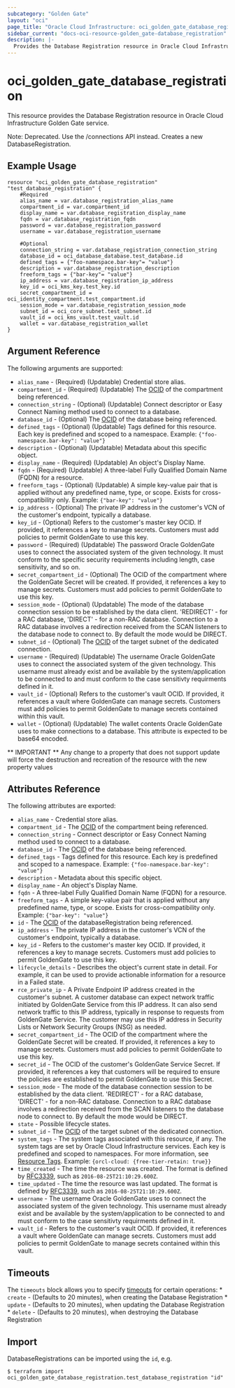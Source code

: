 ```yaml
---
subcategory: "Golden Gate"
layout: "oci"
page_title: "Oracle Cloud Infrastructure: oci_golden_gate_database_registration"
sidebar_current: "docs-oci-resource-golden_gate-database_registration"
description: |-
  Provides the Database Registration resource in Oracle Cloud Infrastructure Golden Gate service
---
```


# oci_golden_gate_database_registration
This resource provides the Database Registration resource in Oracle Cloud Infrastructure Golden Gate service.

Note: Deprecated. Use the /connections API instead.
Creates a new DatabaseRegistration.


## Example Usage

```hcl
resource "oci_golden_gate_database_registration" "test_database_registration" {
	#Required
	alias_name = var.database_registration_alias_name
	compartment_id = var.compartment_id
	display_name = var.database_registration_display_name
	fqdn = var.database_registration_fqdn
	password = var.database_registration_password
	username = var.database_registration_username

	#Optional
	connection_string = var.database_registration_connection_string
	database_id = oci_database_database.test_database.id
	defined_tags = {"foo-namespace.bar-key"= "value"}
	description = var.database_registration_description
	freeform_tags = {"bar-key"= "value"}
	ip_address = var.database_registration_ip_address
	key_id = oci_kms_key.test_key.id
	secret_compartment_id = oci_identity_compartment.test_compartment.id
	session_mode = var.database_registration_session_mode
	subnet_id = oci_core_subnet.test_subnet.id
	vault_id = oci_kms_vault.test_vault.id
	wallet = var.database_registration_wallet
}
```

## Argument Reference

The following arguments are supported:

* `alias_name` - (Required) (Updatable) Credential store alias. 
* `compartment_id` - (Required) (Updatable) The [OCID](https://docs.cloud.oracle.com/iaas/Content/General/Concepts/identifiers.htm) of the compartment being referenced. 
* `connection_string` - (Optional) (Updatable) Connect descriptor or Easy Connect Naming method used to connect to a database. 
* `database_id` - (Optional) The [OCID](https://docs.cloud.oracle.com/iaas/Content/General/Concepts/identifiers.htm) of the database being referenced. 
* `defined_tags` - (Optional) (Updatable) Tags defined for this resource. Each key is predefined and scoped to a namespace.  Example: `{"foo-namespace.bar-key": "value"}` 
* `description` - (Optional) (Updatable) Metadata about this specific object. 
* `display_name` - (Required) (Updatable) An object's Display Name. 
* `fqdn` - (Required) (Updatable) A three-label Fully Qualified Domain Name (FQDN) for a resource. 
* `freeform_tags` - (Optional) (Updatable) A simple key-value pair that is applied without any predefined name, type, or scope. Exists for cross-compatibility only.  Example: `{"bar-key": "value"}` 
* `ip_address` - (Optional) The private IP address in the customer's VCN of the customer's endpoint, typically a database. 
* `key_id` - (Optional) Refers to the customer's master key OCID.  If provided, it references a key to manage secrets. Customers must add policies to permit GoldenGate to use this key. 
* `password` - (Required) (Updatable) The password Oracle GoldenGate uses to connect the associated system of the given technology. It must conform to the specific security requirements including length, case sensitivity, and so on. 
* `secret_compartment_id` - (Optional) The OCID of the compartment where the GoldenGate Secret will be created.  If provided, it references a key to manage secrets. Customers must add policies to permit GoldenGate to use this key. 
* `session_mode` - (Optional) (Updatable) The mode of the database connection session to be established by the data client. 'REDIRECT' - for a RAC database, 'DIRECT' - for a non-RAC database. Connection to a RAC database involves a redirection received from the SCAN listeners to the database node to connect to. By default the mode would be DIRECT. 
* `subnet_id` - (Optional) The [OCID](https://docs.cloud.oracle.com/iaas/Content/General/Concepts/identifiers.htm) of the target subnet of the dedicated connection. 
* `username` - (Required) (Updatable) The username Oracle GoldenGate uses to connect the associated system of the given technology. This username must already exist and be available by the system/application to be connected to and must conform to the case sensitivty requirments defined in it. 
* `vault_id` - (Optional) Refers to the customer's vault OCID.  If provided, it references a vault where GoldenGate can manage secrets. Customers must add policies to permit GoldenGate to manage secrets contained within this vault. 
* `wallet` - (Optional) (Updatable) The wallet contents Oracle GoldenGate uses to make connections to a database.  This attribute is expected to be base64 encoded. 


** IMPORTANT **
Any change to a property that does not support update will force the destruction and recreation of the resource with the new property values

## Attributes Reference

The following attributes are exported:

* `alias_name` - Credential store alias. 
* `compartment_id` - The [OCID](https://docs.cloud.oracle.com/iaas/Content/General/Concepts/identifiers.htm) of the compartment being referenced. 
* `connection_string` - Connect descriptor or Easy Connect Naming method used to connect to a database. 
* `database_id` - The [OCID](https://docs.cloud.oracle.com/iaas/Content/General/Concepts/identifiers.htm) of the database being referenced. 
* `defined_tags` - Tags defined for this resource. Each key is predefined and scoped to a namespace.  Example: `{"foo-namespace.bar-key": "value"}` 
* `description` - Metadata about this specific object. 
* `display_name` - An object's Display Name. 
* `fqdn` - A three-label Fully Qualified Domain Name (FQDN) for a resource. 
* `freeform_tags` - A simple key-value pair that is applied without any predefined name, type, or scope. Exists for cross-compatibility only.  Example: `{"bar-key": "value"}` 
* `id` - The [OCID](https://docs.cloud.oracle.com/iaas/Content/General/Concepts/identifiers.htm) of the databaseRegistration being referenced. 
* `ip_address` - The private IP address in the customer's VCN of the customer's endpoint, typically a database. 
* `key_id` - Refers to the customer's master key OCID.  If provided, it references a key to manage secrets. Customers must add policies to permit GoldenGate to use this key. 
* `lifecycle_details` - Describes the object's current state in detail. For example, it can be used to provide actionable information for a resource in a Failed state. 
* `rce_private_ip` - A Private Endpoint IP address created in the customer's subnet.  A customer database can expect network traffic initiated by GoldenGate Service from this IP address.  It can also send network traffic to this IP address, typically in response to requests from GoldenGate Service.  The customer may use this IP address in Security Lists or Network Security Groups (NSG) as needed. 
* `secret_compartment_id` - The OCID of the compartment where the GoldenGate Secret will be created.  If provided, it references a key to manage secrets. Customers must add policies to permit GoldenGate to use this key. 
* `secret_id` - The OCID of the customer's GoldenGate Service Secret.  If provided, it references a key that customers will be required to ensure the policies are established  to permit GoldenGate to use this Secret. 
* `session_mode` - The mode of the database connection session to be established by the data client. 'REDIRECT' - for a RAC database, 'DIRECT' - for a non-RAC database. Connection to a RAC database involves a redirection received from the SCAN listeners to the database node to connect to. By default the mode would be DIRECT. 
* `state` - Possible lifecycle states. 
* `subnet_id` - The [OCID](https://docs.cloud.oracle.com/iaas/Content/General/Concepts/identifiers.htm) of the target subnet of the dedicated connection. 
* `system_tags` - The system tags associated with this resource, if any. The system tags are set by Oracle Cloud Infrastructure services. Each key is predefined and scoped to namespaces.  For more information, see [Resource Tags](https://docs.cloud.oracle.com/iaas/Content/General/Concepts/resourcetags.htm).  Example: `{orcl-cloud: {free-tier-retain: true}}` 
* `time_created` - The time the resource was created. The format is defined by [RFC3339](https://tools.ietf.org/html/rfc3339), such as `2016-08-25T21:10:29.600Z`. 
* `time_updated` - The time the resource was last updated. The format is defined by [RFC3339](https://tools.ietf.org/html/rfc3339), such as `2016-08-25T21:10:29.600Z`. 
* `username` - The username Oracle GoldenGate uses to connect the associated system of the given technology. This username must already exist and be available by the system/application to be connected to and must conform to the case sensitivty requirments defined in it. 
* `vault_id` - Refers to the customer's vault OCID.  If provided, it references a vault where GoldenGate can manage secrets. Customers must add policies to permit GoldenGate to manage secrets contained within this vault. 

## Timeouts

The `timeouts` block allows you to specify [timeouts](https://registry.terraform.io/providers/oracle/oci/latest/docs/guides/changing_timeouts) for certain operations:
	* `create` - (Defaults to 20 minutes), when creating the Database Registration
	* `update` - (Defaults to 20 minutes), when updating the Database Registration
	* `delete` - (Defaults to 20 minutes), when destroying the Database Registration


## Import

DatabaseRegistrations can be imported using the `id`, e.g.

```
$ terraform import oci_golden_gate_database_registration.test_database_registration "id"
```

